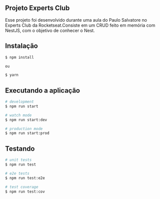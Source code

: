 
## Projeto Experts Club

<p>Esse projeto foi desenvolvido durante uma aula do Paulo Salvatore no Experts Club da Rocketseat.Consiste em um CRUD feito em memória com NestJS, com o objetivo de conhecer o Nest.</p>
 

## Instalação

```bash
$ npm install

ou

$ yarn 
```

## Executando a aplicação

```bash
# development
$ npm run start

# watch mode
$ npm run start:dev

# production mode
$ npm run start:prod
```

## Testando

```bash
# unit tests
$ npm run test

# e2e tests
$ npm run test:e2e

# test coverage
$ npm run test:cov
```



